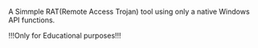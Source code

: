 A Simmple RAT(Remote Access Trojan) tool using only a native Windows API functions.

!!!Only for Educational purposes!!!
